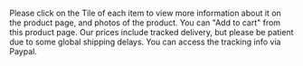 Please click on the Tile of each item to view more information about it on the product page, and photos of the product. You can "Add to cart" from this product page. Our prices include tracked delivery, but please be patient due to some global shipping delays. You can access the tracking info via Paypal.